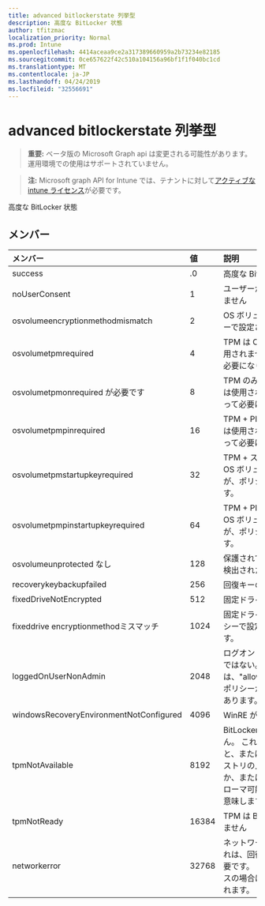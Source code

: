 ```yaml
---
title: advanced bitlockerstate 列挙型
description: 高度な BitLocker 状態
author: tfitzmac
localization_priority: Normal
ms.prod: Intune
ms.openlocfilehash: 4414aceaa9ce2a317389660959a2b73234e82185
ms.sourcegitcommit: 0ce657622f42c510a104156a96bf1f1f040bc1cd
ms.translationtype: MT
ms.contentlocale: ja-JP
ms.lasthandoff: 04/24/2019
ms.locfileid: "32556691"
---
```

# <a name="advancedbitlockerstate-enum-type"></a>advanced bitlockerstate 列挙型

> **重要:** ベータ版の Microsoft Graph api は変更される可能性があります。運用環境での使用はサポートされていません。

> **注:** Microsoft graph API for Intune では、テナントに対して[アクティブな intune ライセンス](https://go.microsoft.com/fwlink/?linkid=839381)が必要です。

高度な BitLocker 状態

## <a name="members"></a>メンバー
|メンバー|値|説明|
|:---|:---|:---|
|success|.0|高度な BitLocker 状態の成功|
|noUserConsent|1 |ユーザーが暗号化の同意を与えていません|
|osvolumeencryptionmethodmismatch|2 |OS ボリュームの暗号化方法がポリシーで設定されたものと異なります|
|osvolumetpmrequired|4 |TPM は OS ボリュームの保護には使用されませんが、ポリシーによって必要になります。|
|osvolumetpmonrequired が必要です|8 |TPM のみの保護は OS ボリュームには使用されませんが、ポリシーによって必要になります。|
|osvolumetpmpinrequired|16 |TPM + PIN 保護は OS ボリュームには使用されませんが、ポリシーによって必要になります。|
|osvolumetpmstartupkeyrequired|32|TPM + スタートアップキー保護は OS ボリュームには使用されませんが、ポリシーによって必要になります。|
|osvolumetpmpinstartupkeyrequired|64|TPM + PIN + スタートアップキーは OS ボリュームでは使用されませんが、ポリシーによって必要になります。|
|osvolumeunprotected なし|128|保護されていない OS ボリュームが検出された|
|recoverykeybackupfailed|256|回復キーのバックアップが失敗した|
|fixedDriveNotEncrypted|512|固定ドライブが暗号化されていない|
|fixeddrive encryptionmethodミスマッチ|1024|固定ドライブの暗号化方法が、ポリシーで設定されたものと異なります。|
|loggedOnUserNonAdmin|2048|ログオンしているユーザーが管理者ではない。これには、"allowstandarduserencryption" ポリシーが1に設定されている必要があります。|
|windowsRecoveryEnvironmentNotConfigured|4096|WinRE が構成されていません|
|tpmNotAvailable|8192|BitLocker では TPM を使用できません。 これは、tpm が存在しないこと、または tpm が使用できないレジストリの上書きが設定されているか、またはホスト OS がポータブル/ローマ可能なドライブにあることを意味します。|
|tpmNotReady|16384|TPM は BitLocker の準備ができていません|
|networkerror|32768|ネットワークを使用できません。 これは、回復キーのバックアップに必要です。 ドライブ暗号化対応デバイスの場合は、このレポートが表示されます。|





